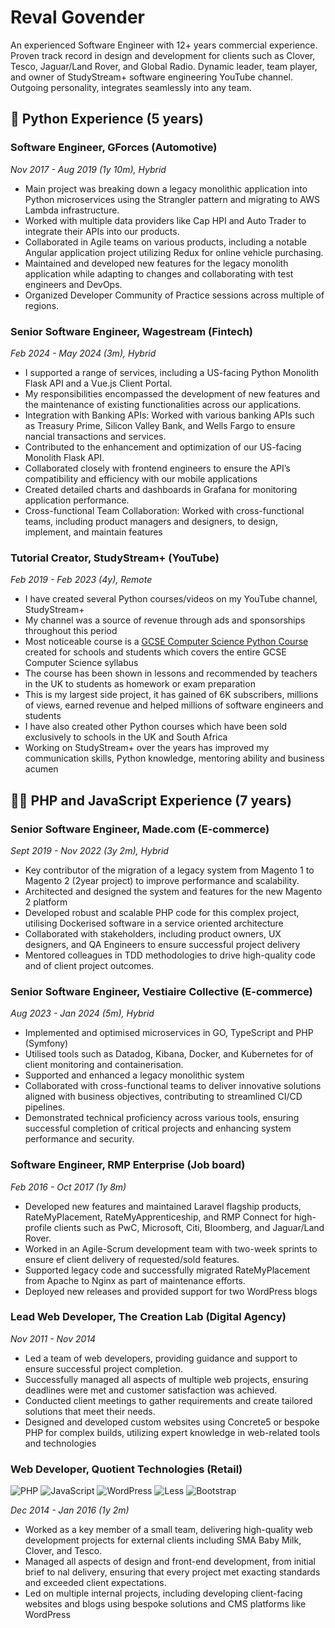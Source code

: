 # Reval Govender

An experienced Software Engineer with 12+ years commercial experience. Proven track record in design and development for
clients such as Clover, Tesco, Jaguar/Land Rover, and Global Radio. Dynamic leader, team player, and owner of
StudyStream+ software engineering YouTube channel. Outgoing personality, integrates seamlessly into any team.

## 🐍 Python Experience (5 years)

### Software Engineer, GForces (Automotive)

*Nov 2017 - Aug 2019 (1y 10m), Hybrid*

- Main project was breaking down a legacy monolithic application into Python microservices using the Strangler pattern
  and migrating to AWS Lambda infrastructure.
- Worked with multiple data providers like Cap HPI and Auto Trader to integrate their APIs into our products.
- Collaborated in Agile teams on various products, including a notable Angular application project utilizing
  Redux for online vehicle purchasing.
- Maintained and developed new features for the legacy monolith application while adapting to changes and
  collaborating with test engineers and DevOps.
- Organized Developer Community of Practice sessions across multiple of regions.

### Senior Software Engineer, Wagestream (Fintech)

*Feb 2024 - May 2024 (3m), Hybrid*

- I supported a range of services, including a US-facing Python Monolith Flask API and a Vue.js Client Portal.
- My responsibilities encompassed the development of new features and the maintenance of existing
  functionalities across our applications.
- Integration with Banking APIs: Worked with various banking APIs such as Treasury Prime, Silicon Valley Bank,
  and Wells Fargo to ensure nancial transactions and services.
- Contributed to the enhancement and optimization of our US-facing Monolith Flask API.
- Collaborated closely with frontend engineers to ensure the API’s compatibility and efficiency with our mobile
  applications
- Created detailed charts and dashboards in Grafana for monitoring application performance.
- Cross-functional Team Collaboration: Worked with cross-functional teams, including product managers and
  designers, to design, implement, and maintain features

### Tutorial Creator, StudyStream+ (YouTube)

*Feb 2019 - Feb 2023 (4y), Remote*

- I have created several Python courses/videos on my YouTube channel, StudyStream+
- My channel was a source of revenue through ads and sponsorships throughout this period
- Most noticeable course is a [GCSE Computer Science Python Course](https://www.youtube.com/watch?v=lv8Tl5lBJC0&t=2s)
  created for schools and students which covers the entire GCSE Computer Science syllabus
- The course has been shown in lessons and recommended by teachers in the UK to students as homework or exam preparation
- This is my largest side project, it has gained of 6K subscribers, millions of views, earned revenue and helped
  millions of software engineers and students
- I have also created other Python courses which have been sold exclusively to schools in the UK and South Africa
- Working on StudyStream+ over the years has improved my communication skills, Python knowledge, mentoring ability and
  business acumen

## 👨‍💻 PHP and JavaScript Experience (7 years)

### Senior Software Engineer, Made.com (E-commerce)

*Sept 2019 - Nov 2022 (3y 2m), Hybrid*

- Key contributor of the migration of a legacy system from Magento 1 to Magento 2 (2year project) to improve
  performance and scalability.
- Architected and designed the system and features for the new Magento 2 platform
- Developed robust and scalable PHP code for this complex project, utilising Dockerised software in a service
  oriented architecture
- Collaborated with stakeholders, including product owners, UX designers, and QA Engineers to ensure
  successful project delivery
- Mentored colleagues in TDD methodologies to drive high-quality code and of client project outcomes.

### Senior Software Engineer, Vestiaire Collective (E-commerce)

*Aug 2023 - Jan 2024 (5m), Hybrid*

- Implemented and optimised microservices in GO, TypeScript and PHP (Symfony)
- Utilised tools such as Datadog, Kibana, Docker, and Kubernetes for of client monitoring and containerisation.
- Supported and enhanced a legacy monolithic system
- Collaborated with cross-functional teams to deliver innovative solutions aligned with business objectives,
  contributing to streamlined CI/CD pipelines.
- Demonstrated technical proficiency across various tools, ensuring successful completion of critical projects
  and enhancing system performance and security.

### Software Engineer, RMP Enterprise (Job board)

*Feb 2016 - Oct 2017 (1y 8m)*

- Developed new features and maintained Laravel flagship products, RateMyPlacement, RateMyApprenticeship, and
  RMP Connect for high-profile clients such as PwC, Microsoft, Citi, Bloomberg, and Jaguar/Land Rover.
- Worked in an Agile-Scrum development team with two-week sprints to ensure ef client delivery of requested/sold
  features.
- Supported legacy code and successfully migrated RateMyPlacement from Apache to Nginx as part of maintenance efforts.
- Deployed new releases and provided support for two WordPress blogs

### Lead Web Developer, The Creation Lab (Digital Agency)

*Nov 2011 - Nov 2014*

- Led a team of web developers, providing guidance and support to ensure successful project completion.
- Successfully managed all aspects of multiple web projects, ensuring deadlines were met and customer satisfaction was
  achieved.
- Conducted client meetings to gather requirements and create tailored solutions that meet their needs.
- Designed and developed custom websites using Concrete5 or bespoke PHP for complex builds, utilizing expert knowledge
  in web-related tools and technologies

### Web Developer, Quotient Technologies (Retail)

![PHP](https://img.shields.io/badge/php-%23777BB4.svg?style=for-the-badge&logo=php&logoColor=white)
![JavaScript](https://img.shields.io/badge/javascript-%23323330.svg?style=for-the-badge&logo=javascript&logoColor=%23F7DF1E)
![WordPress](https://img.shields.io/badge/WordPress-%23117AC9.svg?style=for-the-badge&logo=WordPress&logoColor=white)
![Less](https://img.shields.io/badge/less-2B4C80?style=for-the-badge&logo=less&logoColor=white)
![Bootstrap](https://img.shields.io/badge/bootstrap-%238511FA.svg?style=for-the-badge&logo=bootstrap&logoColor=white)

*Dec 2014 - Jan 2016 (1y 2m)*

- Worked as a key member of a small team, delivering high-quality web development projects for external clients
  including SMA Baby Milk, Clover, and Tesco.
- Managed all aspects of design and front-end development, from initial brief to nal delivery, ensuring that every
  project met exacting standards and exceeded client expectations.
- Led on multiple internal projects, including developing client-facing websites and blogs using bespoke solutions and
  CMS platforms like WordPress